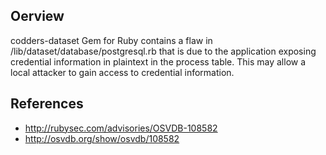 ## Oerview
codders-dataset Gem for Ruby contains a flaw in /lib/dataset/database/postgresql.rb that is due to the application exposing credential information in plaintext in the process table. This may allow a local attacker to gain access to credential information.

## References
- http://rubysec.com/advisories/OSVDB-108582
- http://osvdb.org/show/osvdb/108582

